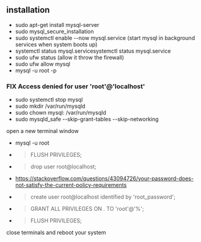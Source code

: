 ## installation
- sudo apt-get install mysql-server
- sudo mysql_secure_installation
- sudo systemctl enable --now mysql.service (start mysql in background services when system boots up)
- systemctl status mysql.servicesystemctl status mysql.service
- sudo ufw status (allow it throw the firewall)
- sudo ufw allow mysql
- mysql -u root -p

### FIX Access denied for user 'root'@'localhost'
- sudo systemctl stop mysql
- sudo mkdir /var/run/mysqld
- sudo chown mysql: /var/run/mysqld
- sudo mysqld_safe --skip-grant-tables --skip-networking

open a new terminal window

- mysql -u root
- > FLUSH PRIVILEGES;
- > drop user root@localhost;
- https://stackoverflow.com/questions/43094726/your-password-does-not-satisfy-the-current-policy-requirements
- > create user root@localhost identified by 'root_password';
- > GRANT ALL PRIVILEGES ON *.* TO 'root'@'%';
- > FLUSH PRIVILEGES;

close terminals and reboot your system
